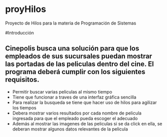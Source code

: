 # proyHilos
Proyecto de Hilos para la materia de Programación de Sistemas

#Introducción
## **Cinepolis** busca una solución para que los empleados de sus sucursales puedan mostrar las portadas de las peliculas dentro del cine. **El programa deberá cumplir con los siguientes requisitos.**
- Permitir buscar varias peliculas al mismo tiempo
- Tiene que funcionar a traves de una interfaz gráfica sencilla
- Para realizar la busqueda se tiene que hacer uso de hilos para agilizar los tiempos
- Debera mostrar varios resultados por cada nombre de pelicula ingresada para que el empleado pueda escoger el adecuado
- Además al mostrar las imagenes de las peliculas si se da click en ella, se deberan mostrar algunos datos relevantes de la pelicula


